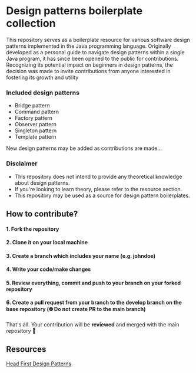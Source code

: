 
# Design patterns boilerplate collection 

This repository serves as a boilerplate resource for various software design patterns implemented in the Java programming language. Originally developed as a personal guide to navigate design patterns within a single Java program, it has since been opened to the public for contributions. Recognizing its potential impact on beginners in design patterns, the decision was made to invite contributions from anyone interested in fostering its growth and utility

### Included design patterns
- Bridge pattern
- Command pattern
- Factory pattern
- Observer pattern
- Singleton pattern
- Template pattern

New design patterns may be added as contributions are made...

### Disclaimer 

- This repository does not intend to provide any theoretical knowledge about design patterns.
- If you're looking to learn theory, please refer to the resource section.
- This repository may be used as a source for design pattern boilerplates.


## How to contribute?

#### 1. Fork the repository
#### 2. Clone it on your local machine
#### 3. Create a branch which includes your name (e.g. johndoe)
#### 4. Write your code/make changes
#### 5. Review everything, commit and push to your branch on your forked repository
#### 6. Create a pull request from your branch to the develop branch on the base repository (⛔️ Do not create PR to the main branch)

That's all. Your contribution will be **reviewed** and merged with the main repository 🙌


## Resources

[Head First Design Patterns](https://www.oreilly.com/library/view/head-first-design/0596007124/)

